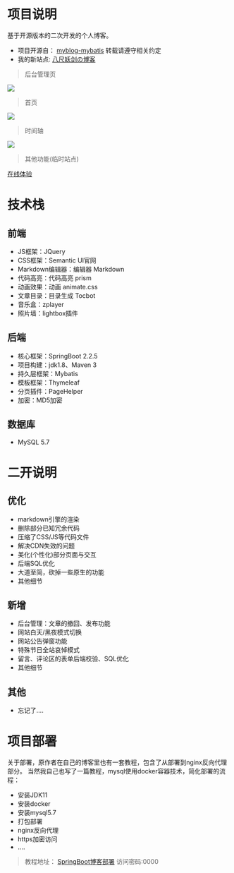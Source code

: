 # 项目说明
基于开源版本的二次开发的个人博客。
- 项目开源自：
[myblog-mybatis](https://github.com/oneStarLR/myblog-mybatis) 转载请遵守相关约定
- 我的新站点:
[八尺妖剑の博客](https://www.waer.ltd/)
> 后台管理页

![](https://images.waer.ltd/img/20220804123803.png)
> 首页

![](https://images.waer.ltd/img/20220804124032.png)
> 时间轴

![](https://images.waer.ltd/img/20220804124118.png)
> 其他功能(临时站点)

[在线体验](http://47.96.137.55:8080/)



# 技术栈
## 前端
- JS框架：JQuery
- CSS框架：Semantic UI官网
- Markdown编辑器：编辑器 Markdown
- 代码高亮：代码高亮 prism
- 动画效果：动画 animate.css
- 文章目录：目录生成 Tocbot
- 音乐盒：zplayer
- 照片墙：lightbox插件
## 后端
- 核心框架：SpringBoot 2.2.5
- 项目构建：jdk1.8、Maven 3
- 持久层框架：Mybatis
- 模板框架：Thymeleaf
- 分页插件：PageHelper
- 加密：MD5加密
## 数据库
- MySQL 5.7

# 二开说明
## 优化
- markdown引擎的渲染
- 删除部分已知冗余代码
- 压缩了CSS/JS等代码文件
- 解决CDN失效的问题
- 美化(个性化)部分页面与交互
- 后端SQL优化
- 大道至简，砍掉一些原生的功能
- 其他细节

## 新增
- 后台管理：文章的撤回、发布功能
- 网站白天/黑夜模式切换
- 网站公告弹窗功能
- 特殊节日全站哀悼模式
- 留言、评论区的表单后端校验、SQL优化
- 其他细节
## 其他
- 忘记了....

# 项目部署
关于部署，原作者在自己的博客里也有一套教程，包含了从部署到nginx反向代理部分。
当然我自己也写了一篇教程，mysql使用docker容器技术，简化部署的流程：
- 安装JDK11
- 安装docker
- 安装mysql5.7
- 打包部署
- nginx反向代理
- https加密访问
- ....
> 教程地址：
[SpringBoot博客部署](https://www.waer.ltd/articles/2022/08/04/1659587541384.html)
访问密码:0000
